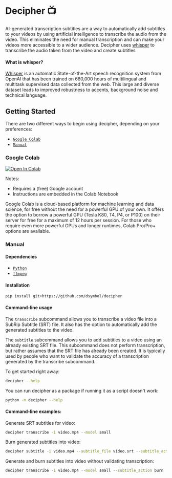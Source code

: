 # Decipher 📺️</h1>

AI-generated transcription subtitles are a way to automatically add subtitles to your videos by using artificial intelligence to transcribe the audio from the video. This eliminates the need for manual transcription and can make your videos more accessible to a wider audience. Decipher uses [whisper](#what-is-whisper) to transcribe the audio taken from the video and create subtitles

#### What is whisper?
[Whisper](https://github.com/openai/whisper) is an automatic State-of-the-Art speech recognition system from OpenAI that has been trained on 680,000 hours
of multilingual and multitask supervised data collected from the web. This large and diverse dataset leads to improved
robustness to accents, background noise and technical language.

## Getting Started

There are two different ways to begin using decipher, depending on your preferences:

* [`Google Colab`](#google-colab)
* [`Manual`](#manual)

### Google Colab
[![Open In Colab](https://colab.research.google.com/assets/colab-badge.svg)](https://colab.research.google.com/github/dsymbol/decipher/blob/main/notebook.ipynb)

Notes:
- Requires a (free) Google account
- Instructions are embedded in the Colab Notebook

Google Colab is a cloud-based platform for machine learning and data science, for free without the need for a powerful GPU of your own. It offers the option to borrow a powerful GPU (Tesla K80, T4, P4, or P100) on their server for free for a maximum of 12 hours per session. For those who require even more powerful GPUs and longer runtimes, Colab Pro/Pro+ options are available.

### Manual

#### Dependencies

- [`Python`](https://www.python.org/downloads/)
- [`ffmpeg`](https://ffmpeg.org/)

#### Installation

```bash
pip install git+https://github.com/dsymbol/decipher
```

#### Command-line usage

The `transcribe` subcommand allows you to transcribe a video file into a SubRip Subtitle (SRT) file. 
It also has the option to automatically add the generated subtitles to the video.

The `subtitle` subcommand allows you to add subtitles to a video using an already existing SRT file. 
This subcommand does not perform transcription, but rather assumes that the SRT file has already been created. 
It is typically used by people who want to validate the accuracy of a transcription generated by the transcribe subcommand.

To get started right away:

```bash
decipher --help
```

You can run decipher as a package if running it as a script doesn't work:

```bash
python -m decipher --help
```

#### Command-line examples:

Generate SRT subtitles for video:

```bash
decipher transcribe -i video.mp4 --model small
```

Burn generated subtitles into video:

```bash
decipher subtitle -i video.mp4 --subtitle_file video.srt --subtitle_action burn
```

Generate and burn subtitles into video without validating transcription:

```bash
decipher transcribe -i video.mp4 --model small --subtitle_action burn
```
